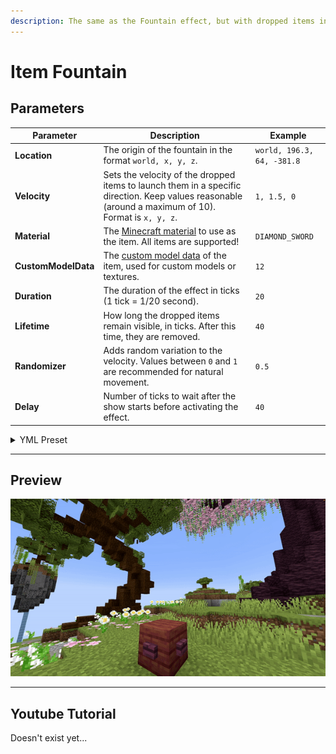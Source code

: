 ```yaml
---
description: The same as the Fountain effect, but with dropped items instead of falling blocks.
---
```


# Item Fountain

## Parameters

| Parameter           | Description                                                                                                                                                        | Example                    |
|---------------------|--------------------------------------------------------------------------------------------------------------------------------------------------------------------|----------------------------|
| **Location**        | The origin of the fountain in the format `world, x, y, z`.                                                                                                         | `world, 196.3, 64, -381.8` |
| **Velocity**        | Sets the velocity of the dropped items to launch them in a specific direction. Keep values reasonable (around a maximum of 10). Format is `x, y, z`.               | `1, 1.5, 0`                |
| **Material**        | The [Minecraft material](https://hub.spigotmc.org/javadocs/bukkit/org/bukkit/Material.html) to use as the item. All items are supported!                           | `DIAMOND_SWORD`            |
| **CustomModelData** | The [custom model data](https://mcmodels.net/how-to-tutorials/resource-pack-tutorials/what-is-custommodeldata-2/) of the item, used for custom models or textures. | `12`                       |
| **Duration**        | The duration of the effect in ticks (1 tick = 1/20 second).                                                                                                        | `20`                       |
| **Lifetime**        | How long the dropped items remain visible, in ticks. After this time, they are removed.                                                                            | `40`                       |
| **Randomizer**      | Adds random variation to the velocity. Values between `0` and `1` are recommended for natural movement.                                                            | `0.5`                      |
| **Delay**           | Number of ticks to wait after the show starts before activating the effect.                                                                                        | `40`                       |

<details>
<summary>YML Preset</summary>

```yaml
'1':
  Type: ITEM_FOUNTAIN
  Location: world, 0, 0, 0
  Velocity: 0, 0, 0
  Material: BLUE_STAINED_GLASS
  CustomModelData: 0
  Length: 20
  Lifetime: 40
  Randomizer: 0
  Delay: 0
```

</details>

---

## Preview

![Item Fountain Preview](../assets/previews/item-fountain.gif)

---

## Youtube Tutorial

Doesn't exist yet...


